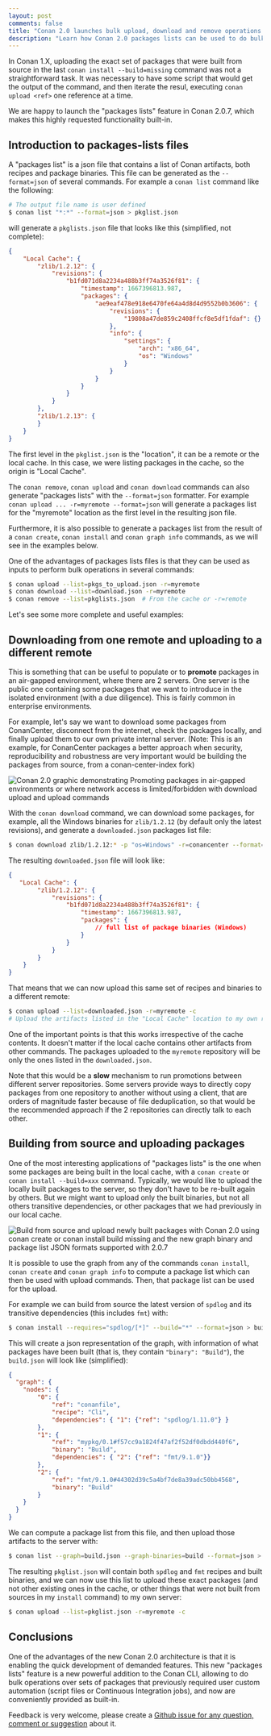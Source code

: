 ```yaml
---
layout: post
comments: false
title: "Conan 2.0 launches bulk upload, download and remove operations with 'packages lists'"
description: "Learn how Conan 2.0 packages lists can be used to do bulk upload, download and remove operations, very useful in Continuous Integration flows"
---
```



In Conan 1.X, uploading the exact set of packages that were built from source in the last ``conan install --build=missing`` command was not a straightforward task.
It was necessary to have some script that would get the output of the command, and then iterate the resul, executing ``conan upload <ref>`` one reference at a time.

We are happy to launch the "packages lists" feature in Conan 2.0.7, which makes this highly requested functionality built-in.


## Introduction to packages-lists files

A "packages list" is a json file that contains a list of Conan artifacts, both recipes and package binaries.
This file can be generated as the ``--format=json`` of several commands. For example a ``conan list``
command like the following:


```bash
# The output file name is user defined
$ conan list "*:*" --format=json > pkglist.json
```

will generate a ``pkglists.json`` file that looks like this (simplified, not complete):

```json
{
    "Local Cache": {
        "zlib/1.2.12": {
            "revisions": {
                "b1fd071d8a2234a488b3ff74a3526f81": {
                    "timestamp": 1667396813.987,
                    "packages": {
                        "ae9eaf478e918e6470fe64a4d8d4d9552b0b3606": {
                            "revisions": {
                                "19808a47de859c2408ffcf8e5df1fdaf": {}
                            },
                            "info": {
                                "settings": {
                                    "arch": "x86_64",
                                    "os": "Windows"
                                }
                            }
                        }
                    }
                }
            }
        },
        "zlib/1.2.13": {
        }
    }
}
```

The first level in the ``pkglist.json`` is the "location", it can be a remote or the local cache. In this case, we were listing
packages in the cache, so the origin is "Local Cache".

The ``conan remove``, ``conan upload`` and ``conan download`` commands can also generate "packages lists" with the ``--format=json``
formatter. For example ``conan upload ... -r=myremote --format=json`` will generate a packages list for the "myremote" location
as the first level in the resulting json file.

Furthermore, it is also possible to generate a packages list from the result of a ``conan create``, ``conan install`` and ``conan graph info``
commands, as we will see in the examples below.

One of the advantages of packages lists files is that they can be used as inputs to perform bulk operations in several commands:

```bash
$ conan upload --list=pkgs_to_upload.json -r=myremote
$ conan download --list=download.json -r=myremote
$ conan remove --list=pkglists.json  # From the cache or -r=remote
```


Let's see some more complete and useful examples:


## Downloading from one remote and uploading to a different remote

This is something that can be useful to populate or to **promote** packages in an air-gapped environment, where there are 2 servers.
One server is the public one containing some packages that we want to introduce in the isolated environment (with a due diligence). This is fairly common in enterprise environments.

For example, let's say we want to download some packages from ConanCenter, disconnect from the internet, check the packages locally, 
and finally upload them to our own private internal server. (Note: This is an example, for ConanCenter packages a better approach when 
security, reproducibility and robustness are very important would be building the packages from source, from a conan-center-index fork)


<p class="centered">
    <img  src="{{ site.baseurl }}/assets/post_images/2023-06-28/promote_air_gap.png" style="display: block; margin-left: auto; margin-right: auto;" alt="Conan 2.0 graphic demonstrating Promoting packages in air-gapped environments or where network access is limited/forbidden with download upload and upload commands"/>
</p>


With the ``conan download`` command, we can download some packages, for example, all the Windows binaries for ``zlib/1.2.12`` 
(by default only the latest revisions), and generate a ``downloaded.json`` packages list file:

```bash
$ conan download zlib/1.2.12:* -p "os=Windows" -r=conancenter --format=json > downloaded.json
```

The resulting ``downloaded.json`` file will look like:


```json
{
   "Local Cache": {
        "zlib/1.2.12": {
            "revisions": {
                "b1fd071d8a2234a488b3ff74a3526f81": {
                    "timestamp": 1667396813.987,
                    "packages": {
                        // full list of package binaries (Windows)
                    }
                }
            }
        }
    }
}
```

That means that we can now upload this same set of recipes and binaries to a different remote:

```bash
$ conan upload --list=downloaded.json -r=myremote -c
# Upload the artifacts listed in the "Local Cache" location to my own remote
```

One of the important points is that this works irrespective of the cache contents. It doesn't matter if the local cache
contains other artifacts from other commands. The packages uploaded to the ``myremote`` repository will be only the ones listed in the ``downloaded.json``.

Note that this would be a **slow** mechanism to run promotions between different server repositories.
Some servers provide ways to directly copy packages from one repository to another without using a client, 
that are orders of magnitude faster because of file deduplication, so that would be the recommended approach if the 2
repositories can directly talk to each other.



## Building from source and uploading packages

One of the most interesting applications of "packages lists" is the one when some packages are being built in the local cache, with a 
``conan create`` or ``conan install --build=xxx`` command. Typically, we would like to upload the locally built
packages to the server, so they don't have to be re-built again by others. But we might want to upload only
the built binaries, but not all others transitive dependencies, or other packages that we had previously in
our local cache.

<p class="centered">
    <img  src="{{ site.baseurl }}/assets/post_images/2023-06-28/build_and_upload.png" style="display: block; margin-left: auto; margin-right: auto;" alt="Build from source and upload newly built packages with Conan 2.0 using conan create or conan install build missing and the new graph binary and package list JSON formats supported with 2.0.7"/>
</p>

It is possible to use the graph from any of the commands ``conan install``, ``conan create`` and ``conan graph info`` to compute a package list which can then be used with upload
commands. Then, that package list can be used for the upload. 

For example we can build from source the latest version of ``spdlog`` and its transitive dependencies (this includes ``fmt``) with:


```bash
$ conan install --requires="spdlog/[*]" --build="*" --format=json > build.json
```

This will create a json representation of the graph, with information of what packages have been built (that is, they contain ``"binary": "Build"``),
the ``build.json`` will look like (simplified):

```json
{
  "graph": {
    "nodes": {
        "0": {
            "ref": "conanfile",
            "recipe": "Cli",
            "dependencies": { "1": {"ref": "spdlog/1.11.0"} }
        },
        "1": {
            "ref": "mypkg/0.1#f57cc9a1824f47af2f52df0dbdd440f6",
            "binary": "Build",
            "dependencies": { "2": {"ref": "fmt/9.1.0"}}
        },
        "2": {
            "ref": "fmt/9.1.0#44302d39c5a4bf7de8a39adc50bb4568",
            "binary": "Build"
        }
    }
  }
}
```

We can compute a package list from this file, and then upload those artifacts to the server with:

```bash
$ conan list --graph=build.json --graph-binaries=build --format=json > pkglist.json
```
The resulting ``pkglist.json`` will contain both ``spdlog`` and ``fmt`` recipes and built binaries, and
we can now use this list to upload these exact packages (and not other existing ones in the cache, or other things that 
were not built from sources in my ``install`` command) to my own server:

```bash
$ conan upload --list=pkglist.json -r=myremote -c
```


## Conclusions

One of the advantages of the new Conan 2.0 architecture is that it is enabling the quick development of demanded features.
This new "packages lists" feature is a new powerful addition to the Conan CLI, allowing to do bulk operations over sets of packages that
previously required user custom automation (script files or Continuous Integration jobs), and now are conveniently provided as built-in. 

Feedback is very welcome, please create a [Github issue for any question, comment or suggestion](https://github.com/conan-io/conan/issues) about it.
